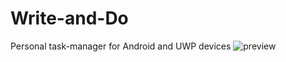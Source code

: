 # Write-and-Do
Personal task-manager for Android and UWP devices
![preview](https://user-images.githubusercontent.com/51258482/64114222-1c4adc00-cd95-11e9-8549-cd386344e3b8.png)
